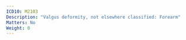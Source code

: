 ```yaml
---
ICD10: M2103
Description: "Valgus deformity, not elsewhere classified: Forearm"
Matters: No
Weight: 0
---
```



